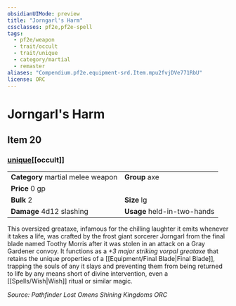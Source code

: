 ```yaml
---
obsidianUIMode: preview
title: "Jorngarl's Harm"
cssclasses: pf2e,pf2e-spell
tags:
  - pf2e/weapon
  - trait/occult
  - trait/unique
  - category/martial
  - remaster
aliases: "Compendium.pf2e.equipment-srd.Item.mpu2fvjDVe771RbU"
license: ORC
---
```

# Jorngarl's Harm
## Item 20
### [unique](unique "Unique Rarity Trait")[[occult]]

|  |  |
| -- | -- |
| **Category** martial melee weapon | **Group** axe |
| **Price** 0 gp |  |
| **Bulk** 2 | **Size** lg |
| **Damage** 4d12 slashing  | **Usage** held-in-two-hands |



This oversized greataxe, infamous for the chilling laughter it emits whenever it takes a life, was crafted by the frost giant sorcerer Jorngarl from the final blade named Toothy Morris after it was stolen in an attack on a Gray Gardener convoy. It functions as a _+3 major striking vorpal greataxe_ that retains the unique properties of a [[Equipment/Final Blade|Final Blade]], trapping the souls of any it slays and preventing them from being returned to life by any means short of divine intervention, even a [[Spells/Wish|Wish]] ritual or similar magic.

*Source: Pathfinder Lost Omens Shining Kingdoms*
*ORC*
